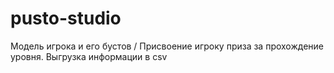 # pusto-studio
 Модель игрока и его бустов / Присвоение игроку приза за прохождение уровня. Выгрузка информации в csv
